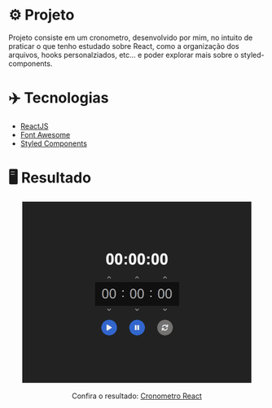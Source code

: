 # ⚙️ Projeto
Projeto consiste em um cronometro, desenvolvido por mim, no intuito de praticar o que tenho estudado sobre React, como a organização dos arquivos, hooks personalziados, etc... e poder explorar mais sobre o styled-components.

# ✈️ Tecnologias
- <a href="https://pt-br.reactjs.org/">ReactJS</a>
- <a href="https://fontawesome.com/">Font Awesome</a>
- <a href="https://styled-components.com/">Styled Components</a>

# 🖥️ Resultado
<div align="center">
  <img alt="Cronometro React" src="./.github/cronometro-react.gif" width="450px">
  <p>Confira o resultado: <a href="https://cronometro-react-ruuuff.netlify.app/">Cronometro React</a></p>
</div>